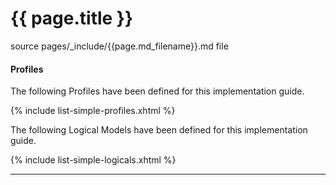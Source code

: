 # {{ page.title }}

source pages/_include/{{page.md_filename}}.md  file

#### Profiles

The following Profiles have been defined for this implementation guide.

{% include list-simple-profiles.xhtml %}

The following Logical Models have been defined for this implementation guide.

{% include list-simple-logicals.xhtml %}

---
